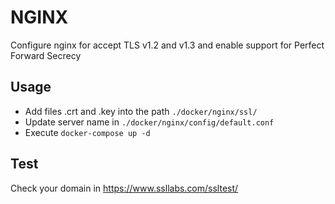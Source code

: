 # NGINX

Configure nginx for accept TLS v1.2 and v1.3 and enable support for Perfect Forward Secrecy

## Usage

* Add files .crt and .key into the path `./docker/nginx/ssl/`
* Update server name in `./docker/nginx/config/default.conf`
* Execute `docker-compose up -d`

## Test

Check your domain in https://www.ssllabs.com/ssltest/
